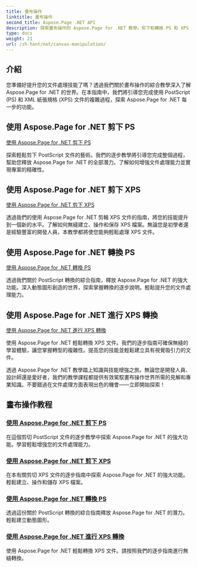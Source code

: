 ```yaml
---
title: 畫布操作
linktitle: 畫布操作
second_title: Aspose.Page .NET API
description: 探索畫布操作的 Aspose.Page for .NET 教學。剪下和轉換 PS 和 XPS 文件變得容易。提升您的文件處理技能。
type: docs
weight: 21
url: /zh-hant/net/canvas-manipulation/
---
```


## 介紹

您準備好提升您的文件處理技能了嗎？透過我們關於畫布操作的綜合教學深入了解 Aspose.Page for .NET 的世界。在本指南中，我們將引導您完成使用 PostScript (PS) 和 XML 紙張規格 (XPS) 文件的複雜過程，探索 Aspose.Page for .NET 每一步的功能。

## 使用 Aspose.Page for .NET 剪下 PS
[使用 Aspose.Page for .NET 剪下 PS](./clippingps/)

探索輕鬆剪下 PostScript 文件的藝術。我們的逐步教學將引導您完成整個過程，幫助您釋放 Aspose.Page for .NET 的全部潛力。了解如何增強文件處理能力並實現專案的精確性。

## 使用 Aspose.Page for .NET 剪下 XPS
[使用 Aspose.Page for .NET 剪下 XPS](./clippingxps/)

透過我們的使用 Aspose.Page for .NET 剪輯 XPS 文件的指南，將您的技能提升到一個新的水平。了解如何無縫建立、操作和保存 XPS 檔案。無論您是初學者還是經驗豐富的開發人員，本教學都將使您能夠輕鬆處理 XPS 文件。

## 使用 Aspose.Page for .NET 轉換 PS
[使用 Aspose.Page for .NET 轉換 PS](./transformationsps/)

透過我們關於 PostScript 轉換的綜合指南，釋放 Aspose.Page for .NET 的強大功能。深入動態圖形創造的世界，探索掌握轉換的逐步說明。輕鬆提升您的文件處理能力。

## 使用 Aspose.Page for .NET 進行 XPS 轉換
[使用 Aspose.Page for .NET 進行 XPS 轉換](./transformationsxps/)

使用 Aspose.Page for .NET 輕鬆轉換 XPS 文件。我們的逐步指南可確保無縫的學習體驗，讓您掌握轉型的複雜性。提高您的技能並輕鬆建立具有視覺吸引力的文件。

透過 Aspose.Page for .NET 教學踏上知識與技能增強之旅。無論您是開發人員、設計師還是愛好者，我們的教學課程都提供有效駕馭畫布操作世界所需的見解和專業知識。不要錯過在文件處理方面表現出色的機會——立即開始探索！
## 畫布操作教程
### [使用 Aspose.Page for .NET 剪下 PS](./clippingps/)
在這個剪切 PostScript 文件的逐步教學中探索 Aspose.Page for .NET 的強大功能。學習輕鬆增強您的文件處理能力。
### [使用 Aspose.Page for .NET 剪下 XPS](./clippingxps/)
在本有關剪切 XPS 文件的逐步指南中探索 Aspose.Page for .NET 的強大功能。輕鬆建立、操作和儲存 XPS 檔案。
### [使用 Aspose.Page for .NET 轉換 PS](./transformationsps/)
透過這份關於 PostScript 轉換的綜合指南釋放 Aspose.Page for .NET 的潛力。輕鬆建立動態圖形。
### [使用 Aspose.Page for .NET 進行 XPS 轉換](./transformationsxps/)
使用 Aspose.Page for .NET 輕鬆轉換 XPS 文件。請按照我們的逐步指南進行無縫轉換。